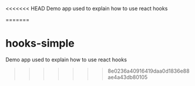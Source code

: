 <<<<<<< HEAD
Demo app used to explain how to use react hooks

=======
# hooks-simple
Demo app used to explain how to use react hooks
>>>>>>> 8e0236a40916419daa0d1836e88ae4a43db80105
